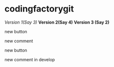 # codingfactorygit
*Version 1(Say 3)*
**Version 2(Say 4)**
**Version 3 (Say 2)**

new button

new comment

new button

new comment in develop
